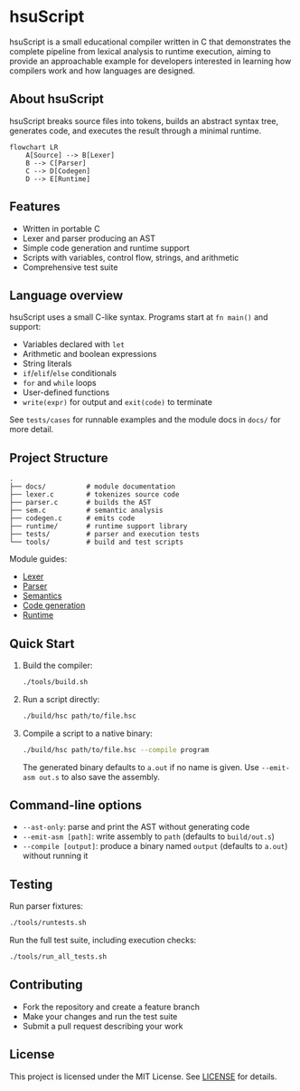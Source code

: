 # hsuScript
hsuScript is a small educational compiler written in C that demonstrates the complete pipeline from lexical analysis to runtime execution, aiming to provide an approachable example for developers interested in learning how compilers work and how languages are designed.

## About hsuScript

hsuScript breaks source files into tokens, builds an abstract syntax tree, generates code, and executes the result through a minimal runtime.

```mermaid
flowchart LR
    A[Source] --> B[Lexer]
    B --> C[Parser]
    C --> D[Codegen]
    D --> E[Runtime]
```

## Features

- Written in portable C
- Lexer and parser producing an AST
- Simple code generation and runtime support
- Scripts with variables, control flow, strings, and arithmetic
- Comprehensive test suite
 
## Language overview

hsuScript uses a small C-like syntax. Programs start at `fn main()` and support:

- Variables declared with `let`
- Arithmetic and boolean expressions
- String literals
- `if`/`elif`/`else` conditionals
- `for` and `while` loops
- User-defined functions
- `write(expr)` for output and `exit(code)` to terminate

See `tests/cases` for runnable examples and the module docs in `docs/` for more detail.

## Project Structure

```text
.
├── docs/          # module documentation
├── lexer.c        # tokenizes source code
├── parser.c       # builds the AST
├── sem.c          # semantic analysis
├── codegen.c      # emits code
├── runtime/       # runtime support library
├── tests/         # parser and execution tests
└── tools/         # build and test scripts
```

Module guides:
- [Lexer](docs/lexer.md)
- [Parser](docs/parser.md)
- [Semantics](docs/semantics.md)
- [Code generation](docs/codegen.md)
- [Runtime](docs/runtime.md)

## Quick Start

1. Build the compiler:
   ```bash
   ./tools/build.sh
   ```
2. Run a script directly:
   ```bash
   ./build/hsc path/to/file.hsc
   ```
3. Compile a script to a native binary:
   ```bash
   ./build/hsc path/to/file.hsc --compile program
   ```
   The generated binary defaults to `a.out` if no name is given. Use `--emit-asm out.s` to also save the assembly.

## Command-line options

- `--ast-only`: parse and print the AST without generating code
- `--emit-asm [path]`: write assembly to `path` (defaults to `build/out.s`)
- `--compile [output]`: produce a binary named `output` (defaults to `a.out`) without running it

## Testing

Run parser fixtures:

```bash
./tools/runtests.sh
```

Run the full test suite, including execution checks:

```bash
./tools/run_all_tests.sh
```

## Contributing

- Fork the repository and create a feature branch
- Make your changes and run the test suite
- Submit a pull request describing your work

## License

This project is licensed under the MIT License. See [LICENSE](LICENSE) for details.

